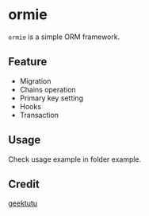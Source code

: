 # ormie

`ormie` is a simple ORM framework.

## Feature

- Migration
- Chains operation
- Primary key setting
- Hooks
- Transaction


## Usage

Check usage example in folder example.


## Credit

[geektutu](https://github.com/geektutu)

